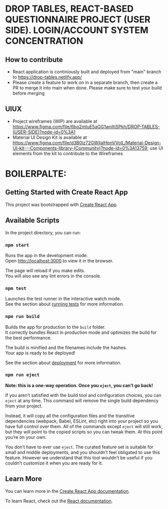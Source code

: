 # DROP TABLES, REACT-BASED QUESTIONNAIRE PROJECT (USER SIDE). LOGIN/ACCOUNT SYSTEM CONCENTRATION

## How to contribute 

- React application is continiously built and deployed from "main" branch to https://drop-tables.netlify.app/
- Please create a feature to work on in a separate branch, then create a PR to merge it into main when done. Please make sure to test your build before merging

## UIUX

- Project wireframes (WIP) are available at https://www.figma.com/file/6bo2mtuE5aGG1wnltiSPkh/DROP-TABLES-(USER-SIDE)?node-id=0%3A1 
- Material UI Design Kit is available at https://www.figma.com/file/d3B0iz72GWjlalHpnVVolL/Material-Design-UI-kit---Components-library-(Community)?node-id=0%3A13759; use UI elements from the kit to contribute to the Wireframes

# BOILERPALTE:

## Getting Started with Create React App

This project was bootstrapped with [Create React App](https://github.com/facebook/create-react-app).

## Available Scripts

In the project directory, you can run:

### `npm start`

Runs the app in the development mode.\
Open [http://localhost:3000](http://localhost:3000) to view it in the browser.

The page will reload if you make edits.\
You will also see any lint errors in the console.

### `npm test`

Launches the test runner in the interactive watch mode.\
See the section about [running tests](https://facebook.github.io/create-react-app/docs/running-tests) for more information.

### `npm run build`

Builds the app for production to the `build` folder.\
It correctly bundles React in production mode and optimizes the build for the best performance.

The build is minified and the filenames include the hashes.\
Your app is ready to be deployed!

See the section about [deployment](https://facebook.github.io/create-react-app/docs/deployment) for more information.

### `npm run eject`

**Note: this is a one-way operation. Once you `eject`, you can’t go back!**

If you aren’t satisfied with the build tool and configuration choices, you can `eject` at any time. This command will remove the single build dependency from your project.

Instead, it will copy all the configuration files and the transitive dependencies (webpack, Babel, ESLint, etc) right into your project so you have full control over them. All of the commands except `eject` will still work, but they will point to the copied scripts so you can tweak them. At this point you’re on your own.

You don’t have to ever use `eject`. The curated feature set is suitable for small and middle deployments, and you shouldn’t feel obligated to use this feature. However we understand that this tool wouldn’t be useful if you couldn’t customize it when you are ready for it.

## Learn More

You can learn more in the [Create React App documentation](https://facebook.github.io/create-react-app/docs/getting-started).

To learn React, check out the [React documentation](https://reactjs.org/).

